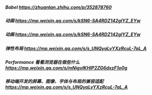 ##### Babel  https://zhuanlan.zhihu.com/p/352878760

##### 动画  https://mp.weixin.qq.com/s/kSN6-SA4RDZ142glYZ_EYw

##### 动画  https://mp.weixin.qq.com/s/kSN6-SA4RDZ142glYZ_EYw

##### 弹性布局 https://mp.weixin.qq.com/s/s_UNQyaLvYXzRcuL-7aL_A

##### Performance 看看浏览器在做些什么  https://mp.weixin.qq.com/s/mNigvlKHIP2ZG6dxzF1o0g

##### 移动端开发的屏幕、图像、字体与布局的兼容适配  https://mp.weixin.qq.com/s/s_UNQyaLvYXzRcuL-7aL_A